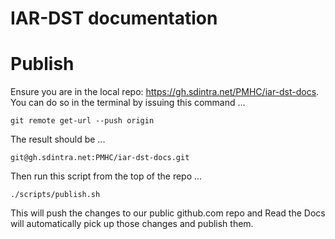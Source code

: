 # IAR-DST documentation

# Publish

Ensure you are in the local repo: https://gh.sdintra.net/PMHC/iar-dst-docs. You
can do so in the terminal by issuing this command ...

`git remote get-url --push origin`

The result should be ...

`git@gh.sdintra.net:PMHC/iar-dst-docs.git`

Then run this script from the top of the repo ...

`./scripts/publish.sh`

This will push the changes to our public github.com repo and Read the Docs will
automatically pick up those changes and publish them.
